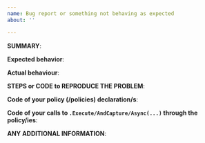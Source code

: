 ```yaml
---
name: Bug report or something not behaving as expected
about: ''

---
```


**SUMMARY**: 


**Expected behavior**: 


**Actual behaviour**:


**STEPS or CODE to REPRODUCE THE PROBLEM**: 


**Code of your policy (/policies) declaration/s**:


**Code of your calls to `.Execute/AndCapture/Async(...)` through the policy/ies**:



**ANY ADDITIONAL INFORMATION**:
